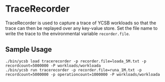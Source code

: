 <!--
Copyright (c) 2015 YCSB contributors. All rights reserved.

Licensed under the Apache License, Version 2.0 (the "License"); you
may not use this file except in compliance with the License. You
may obtain a copy of the License at

http://www.apache.org/licenses/LICENSE-2.0

Unless required by applicable law or agreed to in writing, software
distributed under the License is distributed on an "AS IS" BASIS,
WITHOUT WARRANTIES OR CONDITIONS OF ANY KIND, either express or
implied. See the License for the specific language governing
permissions and limitations under the License. See accompanying
LICENSE file.
-->

# TraceRecorder

TraceRecorder is used to capture a trace of YCSB workloads so that the trace can then be replayed over any key-value store. Set the file name to write the trace to the environmental variable `recorder.file`.

## Sample Usage

    ./bin/ycsb load tracerecorder -p recorder.file=loada_5M.txt -p recordcount=5000000 -P workloads/workloada
    ./bin/ycsb run tracerecorder -p recorder.file=runa_1M.txt -p recordcount=5000000 -p operationcount=1000000 -P workloads/workloada
